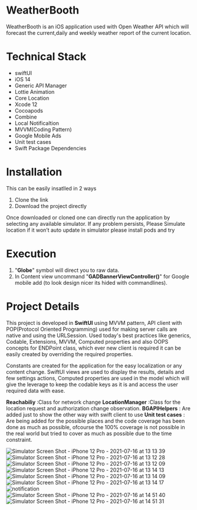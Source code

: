 
# WeatherBooth
 
WeatherBooth is an iOS application used with Open Weather API which will forecast the  current,daily and weekly weather report of the current location.

# Technical Stack

- swiftUI
- iOS 14
- Generic API Manager
- Lottie Animation
- Core Location
- Xcode 12
- Cocoapods
- Combine
- Local Notificaltion
- MVVM(Coding Pattern)
- Google Mobile Ads
- Unit test cases
- Swift Package Dependencies

# Installation

This can be easily insatlled in 2 ways

1. Clone the link
2. Download the project directly

Once downloaded or cloned one can directly run the application by selecting any available simulator. 
If any problem persists, 
    Please Simulate location if it won’t auto update in simulator
    please install pods and try
    
# Execution

1. "**Globe**" symbol will direct you to raw data.
2. In Content view  uncommand "**GADBannerViewController()**" for Google mobile add (to look design nicer its hided with commandlines).

    

# Project Details

This project is developed in **SwiftUI** using MVVM pattern, API client with POP(Protocol Oriented Programming) used for making server calls are native and using the URLSession. Used today's best practices like generics, Codable, Extensions, MVVM, Computed properties and also OOPS concepts for ENDPoint class, which ever new client is required it can be easily created by overriding the required properties.

Constants are created for the application for the easy localization or any content change. SwiftUI views are used to display the results, details and few settings actions, Computed properties are used in the model which will give the leverage to keep the codable keys as it is and access the user required data with ease.

**Reachabiliy** :Class for network change 
**LocationManager** :Class for the location request and authorization change observation.
**BGAPIHelpers** : Are added just to show the other way with swift client to use
**Unit test cases** : Are being added for the possible places and the code coverage has been done as much as possible, ofcourse the 100% coverage is not possible in the real world but tried to cover as much as possible due to the time constraint.


![Simulator Screen Shot - iPhone 12 Pro - 2021-07-16 at 13 13 39](https://user-images.githubusercontent.com/70209068/125987970-f87005b2-8c70-40ff-b6be-299fb5c0091d.png)
![Simulator Screen Shot - iPhone 12 Pro - 2021-07-16 at 13 12 28](https://user-images.githubusercontent.com/70209068/125987977-3e63ceb1-2100-47cf-8d94-864ba61b4edb.png)
![Simulator Screen Shot - iPhone 12 Pro - 2021-07-16 at 13 12 09](https://user-images.githubusercontent.com/70209068/125987998-32807b25-c743-43a7-abd0-d8e1ff014bb9.png)
![Simulator Screen Shot - iPhone 12 Pro - 2021-07-16 at 13 14 13](https://user-images.githubusercontent.com/70209068/125988005-12264a24-18d2-44ed-9495-14fbab95a9cd.png)
![Simulator Screen Shot - iPhone 12 Pro - 2021-07-16 at 13 14 09](https://user-images.githubusercontent.com/70209068/125988011-81463d35-dc5d-4c29-a9a3-0f2975928a6e.png)
![Simulator Screen Shot - iPhone 12 Pro - 2021-07-16 at 13 14 17](https://user-images.githubusercontent.com/70209068/125988017-f9211b0e-4f8e-4aaf-b075-ec1d8e68812c.png)
![notification](https://user-images.githubusercontent.com/70209068/126001170-da0b7a07-9d36-42c8-a1df-c892ad9ddd92.png)
![Simulator Screen Shot - iPhone 12 Pro - 2021-07-16 at 14 51 40](https://user-images.githubusercontent.com/70209068/126001191-20b0fed9-28ee-4773-a1b8-73f6908400b8.png)
![Simulator Screen Shot - iPhone 12 Pro - 2021-07-16 at 14 51 31](https://user-images.githubusercontent.com/70209068/126001197-7acff315-e517-4acd-9209-e428900ea481.png)

